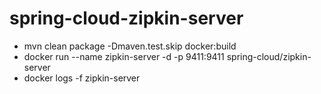 # spring-cloud-zipkin-server

* mvn clean package -Dmaven.test.skip docker:build
* docker run --name zipkin-server -d -p 9411:9411 spring-cloud/zipkin-server
* docker logs -f zipkin-server